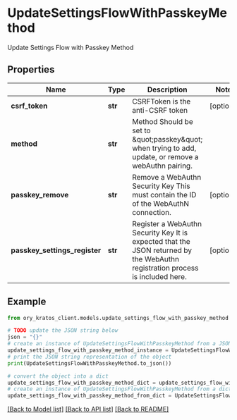 # UpdateSettingsFlowWithPasskeyMethod

Update Settings Flow with Passkey Method

## Properties

Name | Type | Description | Notes
------------ | ------------- | ------------- | -------------
**csrf_token** | **str** | CSRFToken is the anti-CSRF token | [optional] 
**method** | **str** | Method  Should be set to \&quot;passkey\&quot; when trying to add, update, or remove a webAuthn pairing. | 
**passkey_remove** | **str** | Remove a WebAuthn Security Key  This must contain the ID of the WebAuthN connection. | [optional] 
**passkey_settings_register** | **str** | Register a WebAuthn Security Key  It is expected that the JSON returned by the WebAuthn registration process is included here. | [optional] 

## Example

```python
from ory_kratos_client.models.update_settings_flow_with_passkey_method import UpdateSettingsFlowWithPasskeyMethod

# TODO update the JSON string below
json = "{}"
# create an instance of UpdateSettingsFlowWithPasskeyMethod from a JSON string
update_settings_flow_with_passkey_method_instance = UpdateSettingsFlowWithPasskeyMethod.from_json(json)
# print the JSON string representation of the object
print(UpdateSettingsFlowWithPasskeyMethod.to_json())

# convert the object into a dict
update_settings_flow_with_passkey_method_dict = update_settings_flow_with_passkey_method_instance.to_dict()
# create an instance of UpdateSettingsFlowWithPasskeyMethod from a dict
update_settings_flow_with_passkey_method_from_dict = UpdateSettingsFlowWithPasskeyMethod.from_dict(update_settings_flow_with_passkey_method_dict)
```
[[Back to Model list]](../README.md#documentation-for-models) [[Back to API list]](../README.md#documentation-for-api-endpoints) [[Back to README]](../README.md)


